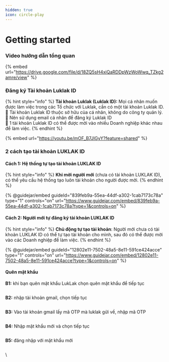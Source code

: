 ```yaml
---
hidden: true
icon: circle-play
---
```


# Getting started

### Video hướng dẫn tổng quan

{% embed url="https://drive.google.com/file/d/18ZQ5sH4xiQaRDDpWzWoWwq_TZkg2amre/view" %}

### Đăng ký Tài khoản Luklak ID

{% hint style="info" %}
**Tài khoản Luklak (Luklak ID):** Mọi cá nhân muốn được làm việc trong các Tổ chức với Luklak, cần có một tài khoản Luklak ID. \
🔵 Tài khoản Luklak ID thuộc sở hữu của cá nhân, không do công ty quản lý. \
🔵 Nên sử dụng email cá nhân để đăng ký Luklak ID \
🔵 1 tài khoản Luklak ID có thể được mời vào nhiều Doanh nghiệp khác nhau để làm việc.
{% endhint %}



{% embed url="https://youtu.be/mOF_B7JlGyY?feature=shared" %}

### 2 cách tạo tài khoản LUKLAK ID

#### Cách 1: Hệ thống tự tạo tài khoản LUKLAK ID

{% hint style="info" %}
**Khi mời người mới** (chưa có tài khoản LUKLAK ID), có thể yêu cầu hệ thống tạo luôn tài khoản cho người được mời.
{% endhint %}



{% @guidejar/embed guideId="839feb9a-55ea-44df-a302-1cab7173c78a" type="1" controls="on" url="https://www.guidejar.com/embed/839feb9a-55ea-44df-a302-1cab7173c78a?type=1&controls=on" %}

#### Cách 2: Người mới tự đăng ký tài khoản LUKLAK ID

{% hint style="info" %}
**Chủ động tự tạo tài khoản**: Người mới chưa có tài khoản LUKLAK ID có thể tự tạo tài khoản cho mình, sau đó có thể được mời vào các Doanh nghiệp để làm việc.
{% endhint %}



{% @guidejar/embed guideId="12802e11-7502-48a5-8e11-591ce424acce" type="1" controls="on" url="https://www.guidejar.com/embed/12802e11-7502-48a5-8e11-591ce424acce?type=1&controls=on" %}



#### Quên mật khẩu

**B1:** khi bạn quên mật khẩu LukLak chọn quên mật khẩu để tiếp tục

<figure><img src="https://lh7-us.googleusercontent.com/docsz/AD_4nXc_4XSf9SJ2m0IWIUpkWFBD0Na1_TCPY5JbyfOGdUmNwAq7sqHZBGjj9vz9FtXO0SdHDzDbnSqJ2PnW89IKIjqspkxxXFmMmhG7R-t4zIs3pDEhudPFdb9k3M-kS4PpOfEXKLExrragi9odLNNbq185hPFrbVVeK7QEh0NTWZ3w-wkROEdyTyE?key=mcXGxWKnEt_LpGfQahHMzQ" alt=""><figcaption></figcaption></figure>

**B2:** nhập tài khoản gmail, chọn tiếp tục

<figure><img src="https://lh7-us.googleusercontent.com/docsz/AD_4nXfgScbRbxXI2FBIetKQH24Br_LDXhY7On9iq_Lp413FwAaMfh1f2RHE5v_P2k65PRm55GiqOheyOulWe3NPn5sc_Q5fY7R1SdgBrYTTufyaras8Dn69DZbNFyz5hdYkMp5vc1ffdzy5jM4b058afG_leK58IlpgaTFRs6m-K4pWxXBhx4xnG3M?key=mcXGxWKnEt_LpGfQahHMzQ" alt=""><figcaption></figcaption></figure>

**B3:** Vào tài khoản gmail lấy mã OTP mà luklak gửi về, nhập mã OTP

<figure><img src="https://lh7-us.googleusercontent.com/docsz/AD_4nXcmhHmMaRaGB_OkxohTYp8wn6tk39szKh8NYuU3i1pAXtZoqqEYDUcZQA7_cz4tCStVkI6arTQP6bl3LpMfHzGMG0L6hT88GQ4WIBhfA6kixGJRJHF-mudKPqJ7xILNa9nrsCnw9Zr2VRf3GIT2lElNh1_8yRZczaPQsLbO2sf97UNHAvUZ1q4?key=mcXGxWKnEt_LpGfQahHMzQ" alt=""><figcaption></figcaption></figure>

**B4:** Nhập mật khẩu mới và chọn tiếp tục

<figure><img src="https://lh7-us.googleusercontent.com/docsz/AD_4nXcKVdaH109tNAEvXAmN8XkcSoJ7DT6eHrqxCrqtsJGTm4x17D-2qA4e_BERV8lL-aYzJ9jZCazVXh-RA2oX0JYcNdchHWr1qO-9Jmcqc33Upe_oC-wHS2JlGQKI2Cykh6tdh-aUsEsm8CCswg-iD9J5WTjaGqjVME-zo3RptVS1zd2R7mZ9iW8?key=mcXGxWKnEt_LpGfQahHMzQ" alt=""><figcaption></figcaption></figure>

**B5:** đăng nhập với mật khẩu mới

<figure><img src="https://lh7-us.googleusercontent.com/docsz/AD_4nXdQJFNYAA36juV6xNEI_lL56GA-QA_t_KzRZVw0Yz7nYNHm2HbuVvx8LynFDI892To0D-Mod21Atnw-Hak3t6sV2TzP4ToQrKEzz93zDvVcLIC_uOth-spVjp-4pi5r0oqHPKkLr6TFP1BRgaM474HM20d5zZxNMY-I7IT1EBhcbf0Be0sh48U?key=mcXGxWKnEt_LpGfQahHMzQ" alt=""><figcaption></figcaption></figure>

\
